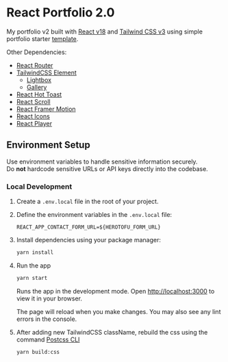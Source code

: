 # React Portfolio 2.0

My portfolio v2 built with [React v18](https://reactjs.org) and [Tailwind CSS v3](https://tailwindcss.com) 
using simple portfolio starter [template](https://github.com/realstoman/react-tailwindcss-portfolio).

Other Dependencies:

- [React Router](https://github.com/remix-run/react-router)
- [TailwindCSS Element](https://github.com/mdbootstrap/Tailwind-Elements)
    - [Lightbox](https://tailwind-elements.com/docs/standard/components/lightbox/)
    - [Gallery](https://tailwind-elements.com/docs/standard/components/gallery/)
- [React Hot Toast](https://github.com/timolins/react-hot-toast)
- [React Scroll](https://github.com/fisshy/react-scroll)
- [React Framer Motion](https://github.com/framer/motion)
- [React Icons](https://github.com/react-icons/react-icons)
- [React Player](https://github.com/cookpete/react-player)


## Environment Setup

Use environment variables to handle sensitive information securely.\
Do **not** hardcode sensitive URLs or API keys directly into the codebase.

### Local Development

1. Create a `.env.local` file in the root of your project.
2. Define the environment variables in the `.env.local` file:

    ```plaintext
    REACT_APP_CONTACT_FORM_URL=${HEROTOFU_FORM_URL}
    ```
3. Install dependencies using your package manager:


    ```bash
    yarn install
    ```

4. Run the app

    ```bash
    yarn start
    ```

    Runs the app in the development mode. Open [http://localhost:3000](http://localhost:3000) to view it in your browser.

    The page will reload when you make changes. You may also see any lint errors in the console.

5. After adding new TailwindCSS className, rebuild the css using the command [Postcss CLI](https://github.com/postcss/postcss-cli)

    ```bash
    yarn build:css
    ```
